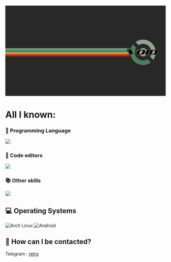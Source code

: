 ![](https://github.com/retrovisionagain/retrovisionagain/blob/main/void-linux.png)
# All I known:
<div align="left">
<h3>🚀 Programming Language</h3>
<img src="https://skillicons.dev/icons?i=go,c,py">

<h3>📝 Code editors</h3>
<img src="https://skillicons.dev/icons?i=neovim,vscodium">

<h3>📚 Other skills</h3>
<img src="https://skillicons.dev/icons?i=github">
</div>
<h2 align="left">💻 Operating Systems</h2>

<div align="left">
  <img src="https://img.shields.io/badge/OS-Void_Linux-blueviolet?logo=void&logoColor=white&style=for-the-badge" height="28" alt="Arch Linux"/>
  <img src="https://img.shields.io/badge/Android-3DDC84?logo=android&logoColor=white&style=for-the-badge" height="28" alt="Android"/>
</div>

## 💬 How can I be contacted?

Telegram : <a href="https://t.me/veryretroinfo" target="_blank">retro</a>

